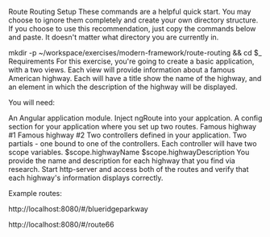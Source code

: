 Route Routing
Setup
These commands are a helpful quick start. You may choose to ignore them completely and create your own directory structure. If you choose to use this recommendation, just copy the commands below and paste. It doesn't matter what directory you are currently in.

mkdir -p ~/workspace/exercises/modern-framework/route-routing && cd $_
Requirements
For this exercise, you're going to create a basic application, with a two views. Each view will provide information about a famous American highway. Each will have a title show the name of the highway, and an element in which the description of the highway will be displayed.

You will need:

An Angular application module. Inject ngRoute into your applcation.
A config section for your application where you set up two routes.
Famous highway #1
Famous highway #2
Two controllers defined in your application.
Two partials - one bound to one of the controllers.
Each controller will have two scope variables.
$scope.highwayName
$scope.highwayDescription
You provide the name and description for each highway that you find via research.
Start http-server and access both of the routes and verify that each highway's information displays correctly.

Example routes:

http://localhost:8080/#/blueridgeparkway

http://localhost:8080/#/route66
